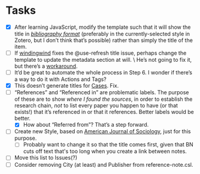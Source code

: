 # Tasks

- [x] After learning JavaScript, modify the template such that it will show the title in *[bibliography format](https://github.com/windingwind/zotero-better-notes/discussions/1246)* (preferably in the currently-selected style in Zotero, but I don’t think that’s possible) rather than simply the title of the item.
- [ ] If [windingwind](https://github.com/windingwind) fixes the @use-refresh title issue, perhaps change the template to update the metadata section at will. \\ He’s not going to fix it, but there’s a [workaround](https://github.com/windingwind/zotero-better-notes/issues/1247#issuecomment-2571755724). 
- [ ] It’d be great to automate the whole process in Step 6. I wonder if there’s a way to do it with Actions and Tags?
- [x] This doesn’t generate titles for [Cases](zotero://select/library/items/DDKUPSGQ). Fix.
- [ ] “References” and “Referenced in” are problematic labels. The purpose of these are to show *where I found the sources*, in order to establish the research chain, *not* to list every paper you happen to have (or that exists!) that it’s referenced in or that it references. Better labels would be better.
    - [x] How about “Referred from”? That’s a step forward.
- [ ] Create new Style, based on [American Journal of Sociology](https://www.zotero.org/styles/american-journal-of-sociology), just for this purpose.
    - [ ] Probably want to change it so that the title comes first, given that BN cuts off text that's too long when you create a link between notes.
- [ ] Move this list to Issues(?)
- [ ] Consider removing City (at least) and Publisher from reference-note.csl.